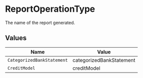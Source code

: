 # ReportOperationType

The name of the report generated.


## Values

| Name                       | Value                      |
| -------------------------- | -------------------------- |
| `CategorizedBankStatement` | categorizedBankStatement   |
| `CreditModel`              | creditModel                |